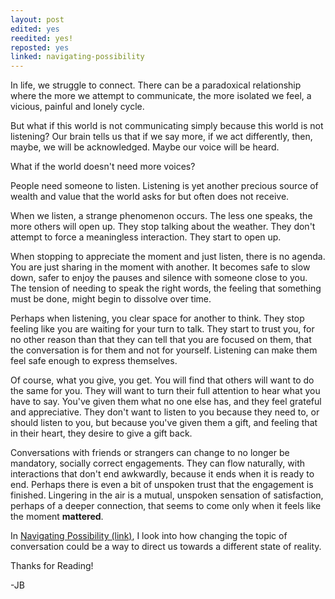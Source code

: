 ```yaml
---
layout: post
edited: yes
reedited: yes!
reposted: yes
linked: navigating-possibility 
---
```


In life, we struggle to connect. There can be a paradoxical relationship where the more we attempt to communicate, the more isolated we feel, a vicious, painful and lonely cycle.

But what if this world is not communicating simply because this world is not listening?
Our brain tells us that if we say more, if we act differently,
then, maybe, we will be acknowledged. Maybe our voice will be heard.

What if the world doesn't need more voices?

People need someone to listen. Listening is yet another precious source of wealth and value that the world asks for but
often does not receive.

When we listen, a strange phenomenon occurs. The less one speaks, the more others will open up. They stop talking about the weather. They don't attempt to force a meaningless interaction. They start to open up.

When stopping to appreciate the moment and just listen, there is no agenda. You are just sharing in the moment with another. It becomes safe to slow down, safer to enjoy the pauses and silence with someone close to you. The tension of needing to speak the right words, the feeling that something must be done, might begin to dissolve over time.

Perhaps when listening, you clear space for another to think.
They stop feeling like you are waiting for your turn to talk.
They start to trust you, for no other reason than that they can tell
that you are focused on them, that the conversation is for them and
not for yourself. Listening can make them feel safe enough to express themselves.

Of course, what you give, you get. You will find that others will want to do the same for you. They will want to turn their full attention to hear what you have to say. You've given them what no one else has, and they feel grateful and appreciative. They don't want to listen to you because they need to, or should listen to you, but because you've given them a gift, and feeling that in their heart, they desire to give a gift back.



Conversations with friends or strangers can change to no longer be mandatory, socially correct engagements.
They can flow naturally, with interactions that don't end awkwardly, because it ends when it is ready to end. Perhaps there is even a bit of unspoken trust that the engagement is finished. Lingering in the air is a mutual, unspoken sensation of satisfaction, perhaps of a deeper connection, that seems to come only when it feels like the moment
**mattered**.

In [Navigating Possibility (link)](https://www.jamesbyt.es/2020/09/08/navigating-possibility.html),  I look into how changing the topic of conversation could be a way to direct us towards a different state of reality.  

Thanks for Reading!

-JB
